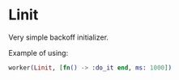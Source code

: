 Linit
=====

Very simple backoff initializer.

Example of using:

```elixir
worker(Linit, [fn() -> :do_it end, ms: 1000])
```
